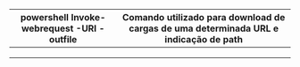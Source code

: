 | powershell Invoke-webrequest -URI -outfile | Comando utilizado para download de cargas de uma determinada URL e indicação de path |
|--------------------------------------------|--------------------------------------------------------------------------------------|
|                                            |                                                                                      |
|                                            |                                                                                      |
|                                            |                                                                                      |

